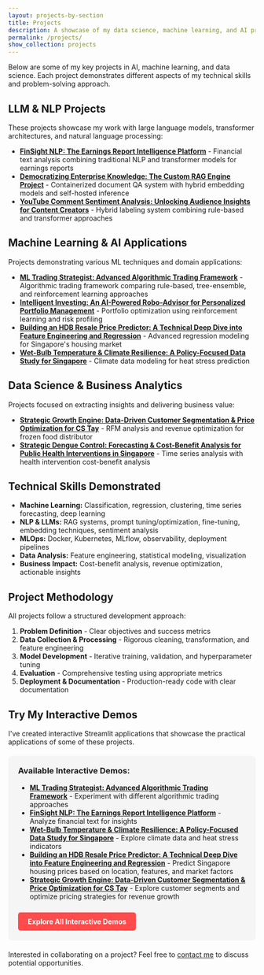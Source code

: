 ```yaml
---
layout: projects-by-section
title: Projects
description: A showcase of my data science, machine learning, and AI projects.
permalink: /projects/
show_collection: projects
---
```


Below are some of my key projects in AI, machine learning, and data science. Each project demonstrates different aspects of my technical skills and problem-solving approach.

## LLM & NLP Projects

These projects showcase my work with large language models, transformer architectures, and natural language processing:

* [**FinSight NLP: The Earnings Report Intelligence Platform**](/projects/nlp-earnings-analyzer/) - Financial text analysis combining traditional NLP and transformer models for earnings reports
* [**Democratizing Enterprise Knowledge: The Custom RAG Engine Project**](/projects/rag-engine-project/) - Containerized document QA system with hybrid embedding models and self-hosted inference
* [**YouTube Comment Sentiment Analysis: Unlocking Audience Insights for Content Creators**](/projects/sentiment-analysis/) - Hybrid labeling system combining rule-based and transformer approaches

## Machine Learning & AI Applications

Projects demonstrating various ML techniques and domain applications:

* [**ML Trading Strategist: Advanced Algorithmic Trading Framework**](/projects/ml-trading-strategist/) - Algorithmic trading framework comparing rule-based, tree-ensemble, and reinforcement learning approaches
* [**Intelligent Investing: An AI-Powered Robo-Advisor for Personalized Portfolio Management**](/projects/robo-advisor-project/) - Portfolio optimization using reinforcement learning and risk profiling
* [**Building an HDB Resale Price Predictor: A Technical Deep Dive into Feature Engineering and Regression**](/projects/hdb-resale-prices/) - Advanced regression modeling for Singapore's housing market
* [**Wet-Bulb Temperature & Climate Resilience: A Policy-Focused Data Study for Singapore**](/projects/wet-bulb-temperature/) - Climate data modeling for heat stress prediction

## Data Science & Business Analytics

Projects focused on extracting insights and delivering business value:

* [**Strategic Growth Engine: Data-Driven Customer Segmentation & Price Optimization for CS Tay**](/projects/customer-segmentation/) - RFM analysis and revenue optimization for frozen food distributor
* [**Strategic Dengue Control: Forecasting & Cost-Benefit Analysis for Public Health Interventions in Singapore**](/projects/dengue-forecasting/) - Time series analysis with health intervention cost-benefit analysis

## Technical Skills Demonstrated

* **Machine Learning:** Classification, regression, clustering, time series forecasting, deep learning
* **NLP & LLMs:** RAG systems, prompt tuning/optimization, fine-tuning, embedding techniques, sentiment analysis
* **MLOps:** Docker, Kubernetes, MLflow, observability, deployment pipelines
* **Data Analysis:** Feature engineering, statistical modeling, visualization
* **Business Impact:** Cost-benefit analysis, revenue optimization, actionable insights

## Project Methodology

All projects follow a structured development approach:

1. **Problem Definition** - Clear objectives and success metrics
2. **Data Collection & Processing** - Rigorous cleaning, transformation, and feature engineering
3. **Model Development** - Iterative training, validation, and hyperparameter tuning
4. **Evaluation** - Comprehensive testing using appropriate metrics
5. **Deployment & Documentation** - Production-ready code with clear documentation

## Try My Interactive Demos

I've created interactive Streamlit applications that showcase the practical applications of some of these projects.

<div style="padding: 20px; background-color: #f5f5f5; border-radius: 8px; margin: 20px 0;">
  <h3 style="margin-top: 0;">Available Interactive Demos:</h3>
  <ul>
    <li><strong><a href="/streamlit-apps/#ml-trading-strategist">ML Trading Strategist: Advanced Algorithmic Trading Framework</a></strong> - Experiment with different algorithmic trading approaches</li>
    <li><strong><a href="/streamlit-apps/#nlp-earnings-report-analyzer">FinSight NLP: The Earnings Report Intelligence Platform</a></strong> - Analyze financial text for insights</li>
    <li><strong><a href="/streamlit-apps/#wet-bulb-temperature-analysis">Wet-Bulb Temperature & Climate Resilience: A Policy-Focused Data Study for Singapore</a></strong> - Explore climate data and heat stress indicators</li>
    <li><strong><a href="/streamlit-apps/#hdb-resale-price-predictor">Building an HDB Resale Price Predictor: A Technical Deep Dive into Feature Engineering and Regression</a></strong> - Predict Singapore housing prices based on location, features, and market factors</li>
    <li><strong><a href="/streamlit-apps/#price-optimization">Strategic Growth Engine: Data-Driven Customer Segmentation & Price Optimization for CS Tay</a></strong> - Explore customer segments and optimize pricing strategies for revenue growth</li>
  </ul>
  <a href="/streamlit-apps/" style="display: inline-block; background-color: #ff4b4b; color: white; padding: 10px 20px; border-radius: 5px; text-decoration: none; font-weight: bold; margin-top: 10px;">
    <i class="fas fa-play-circle"></i> Explore All Interactive Demos
  </a>
</div>

Interested in collaborating on a project? Feel free to [contact me](/contact/) to discuss potential opportunities.
